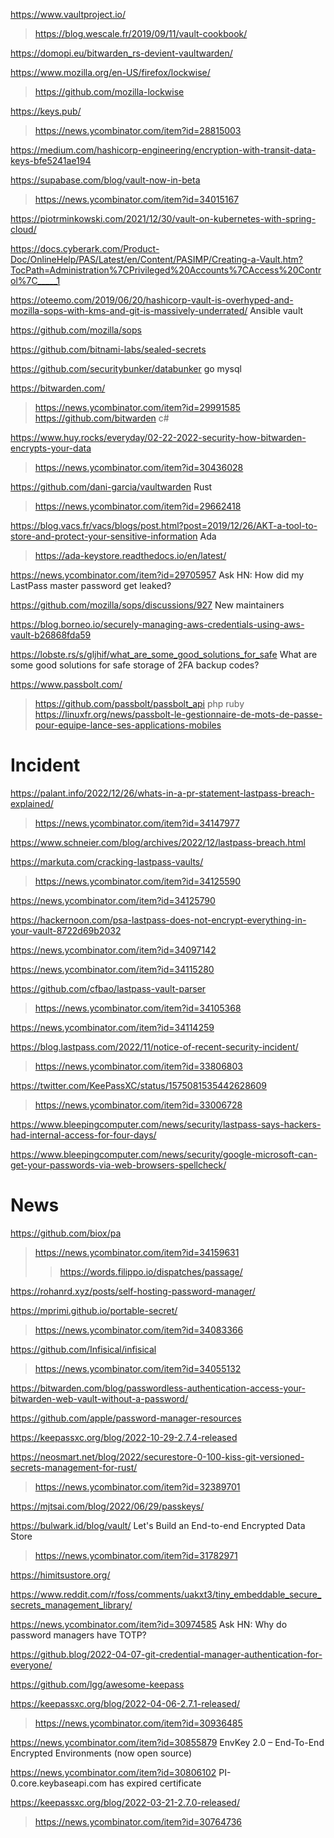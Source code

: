 https://www.vaultproject.io/
> https://blog.wescale.fr/2019/09/11/vault-cookbook/

https://domopi.eu/bitwarden_rs-devient-vaultwarden/

https://www.mozilla.org/en-US/firefox/lockwise/
> https://github.com/mozilla-lockwise

https://keys.pub/
> https://news.ycombinator.com/item?id=28815003

https://medium.com/hashicorp-engineering/encryption-with-transit-data-keys-bfe5241ae194

https://supabase.com/blog/vault-now-in-beta
> https://news.ycombinator.com/item?id=34015167

https://piotrminkowski.com/2021/12/30/vault-on-kubernetes-with-spring-cloud/

https://docs.cyberark.com/Product-Doc/OnlineHelp/PAS/Latest/en/Content/PASIMP/Creating-a-Vault.htm?TocPath=Administration%7CPrivileged%20Accounts%7CAccess%20Control%7C_____1

https://oteemo.com/2019/06/20/hashicorp-vault-is-overhyped-and-mozilla-sops-with-kms-and-git-is-massively-underrated/
Ansible vault

https://github.com/mozilla/sops

https://github.com/bitnami-labs/sealed-secrets

https://github.com/securitybunker/databunker go mysql

https://bitwarden.com/
> https://news.ycombinator.com/item?id=29991585
> https://github.com/bitwarden c#

https://www.huy.rocks/everyday/02-22-2022-security-how-bitwarden-encrypts-your-data
> https://news.ycombinator.com/item?id=30436028

https://github.com/dani-garcia/vaultwarden Rust
> https://news.ycombinator.com/item?id=29662418

https://blog.vacs.fr/vacs/blogs/post.html?post=2019/12/26/AKT-a-tool-to-store-and-protect-your-sensitive-information Ada
> https://ada-keystore.readthedocs.io/en/latest/

https://news.ycombinator.com/item?id=29705957 Ask HN: How did my LastPass master password get leaked?

https://github.com/mozilla/sops/discussions/927 New maintainers

https://blog.borneo.io/securely-managing-aws-credentials-using-aws-vault-b26868fda59

https://lobste.rs/s/gljhif/what_are_some_good_solutions_for_safe What are some good solutions for safe storage of 2FA backup codes?

https://www.passbolt.com/
> https://github.com/passbolt/passbolt_api php ruby
> https://linuxfr.org/news/passbolt-le-gestionnaire-de-mots-de-passe-pour-equipe-lance-ses-applications-mobiles

# Incident
https://palant.info/2022/12/26/whats-in-a-pr-statement-lastpass-breach-explained/
> https://news.ycombinator.com/item?id=34147977

https://www.schneier.com/blog/archives/2022/12/lastpass-breach.html

https://markuta.com/cracking-lastpass-vaults/
> https://news.ycombinator.com/item?id=34125590

https://news.ycombinator.com/item?id=34125790

https://hackernoon.com/psa-lastpass-does-not-encrypt-everything-in-your-vault-8722d69b2032

https://news.ycombinator.com/item?id=34097142

https://news.ycombinator.com/item?id=34115280

https://github.com/cfbao/lastpass-vault-parser
> https://news.ycombinator.com/item?id=34105368

https://news.ycombinator.com/item?id=34114259

https://blog.lastpass.com/2022/11/notice-of-recent-security-incident/
> https://news.ycombinator.com/item?id=33806803

https://twitter.com/KeePassXC/status/1575081535442628609
> https://news.ycombinator.com/item?id=33006728

https://www.bleepingcomputer.com/news/security/lastpass-says-hackers-had-internal-access-for-four-days/

https://www.bleepingcomputer.com/news/security/google-microsoft-can-get-your-passwords-via-web-browsers-spellcheck/

# News
https://github.com/biox/pa
> https://news.ycombinator.com/item?id=34159631
> > https://words.filippo.io/dispatches/passage/

https://rohanrd.xyz/posts/self-hosting-password-manager/

https://mprimi.github.io/portable-secret/
> https://news.ycombinator.com/item?id=34083366

https://github.com/Infisical/infisical
> https://news.ycombinator.com/item?id=34055132

https://bitwarden.com/blog/passwordless-authentication-access-your-bitwarden-web-vault-without-a-password/

https://github.com/apple/password-manager-resources

https://keepassxc.org/blog/2022-10-29-2.7.4-released

https://neosmart.net/blog/2022/securestore-0-100-kiss-git-versioned-secrets-management-for-rust/
> https://news.ycombinator.com/item?id=32389701

https://mjtsai.com/blog/2022/06/29/passkeys/

https://bulwark.id/blog/vault/ Let's Build an End-to-end Encrypted Data Store
> https://news.ycombinator.com/item?id=31782971

https://himitsustore.org/

https://www.reddit.com/r/foss/comments/uakxt3/tiny_embeddable_secure_secrets_management_library/

https://news.ycombinator.com/item?id=30974585 Ask HN: Why do password managers have TOTP?

https://github.blog/2022-04-07-git-credential-manager-authentication-for-everyone/

https://github.com/lgg/awesome-keepass

https://keepassxc.org/blog/2022-04-06-2.7.1-released/
> https://news.ycombinator.com/item?id=30936485

https://news.ycombinator.com/item?id=30855879 EnvKey 2.0 – End-To-End Encrypted Environments (now open source)

https://news.ycombinator.com/item?id=30806102 PI-0.core.keybaseapi.com has expired certificate

https://keepassxc.org/blog/2022-03-21-2.7.0-released/
> https://news.ycombinator.com/item?id=30764736